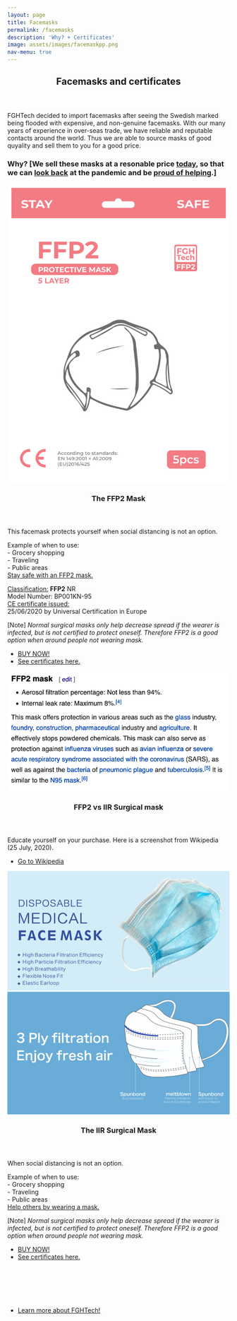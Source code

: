 ```yaml
---
layout: page
title: Facemasks
permalink: /facemasks
description: 'Why? + Certificates'
image: assets/images/facemaskpp.png
nav-menu: true
---
```


<div id="main" class="alt">



<!-- One -->
<section id="one">
	<div class="inner">
    <!--<span class="image fit"><img src="assets/images/kabeltugglogo.png" alt="" /></span>-->
		<header class="major">
			<h1>Facemasks and certificates</h1>
		</header>

<!-- Content -->
<!-- <h2 id="content">Sample Content</h2> -->
<p style="font-style: normal;">FGHTech decided to import facemasks after seeing the Swedish marked being flooded with expensive, and non-genuine facemasks. With our many years of experience in over-seas trade, we have reliable and reputable contacts around the world. Thus we are able to source masks of good quyality and sell them to you for a good price.</p>
<h3>Why? [We sell these masks at a resonable price <u>today</u>, so that we can <u>look back</u> at the pandemic and be <u>proud of helping</u>.]</h3>


<section id="two" class="spotlights">
	<section>
		<a href="generic.html" class="image">
			<img src="assets/images/facemaskpp.png" alt="" data-position="center center" />
		</a>
		<div class="content">
			<div class="inner">
				<header class="major">
					<h3>The FFP2 Mask</h3>
				</header>
				<p>This facemask protects yourself when social distancing is not an option.</p>
				<p>Example of when to use:<br>
				- Grocery shopping<br>
				- Traveling<br>
				- Public areas<br>
				<u>Stay safe with an FFP2 mask.</u>
				</p>
				<p>
				<u>Classification:</u>
				<b> FFP2</b> NR<br>
				Model Number: BP001KN-95<br>
				<u>CE certificate issued:</u><br>
				25/06/2020 by Universal Certification in Europe<br>
				</p>
				<p>[Note] <i>Normal surgical masks only help decrease spread if the wearer is infected, but is not certified to protect oneself. Therefore FFP2 is a good option when around people not wearing mask.</i></p>
				<ul class="actions">
					<li><a href="generic.html" class="button">BUY NOW!</a></li>
					<li><a href="assets/pdfs/SurgicalCert.pdf" class="button">See certificates here.</a></li>
				</ul>
			</div>
		</div>
	</section>
	<section>
		<a href="generic.html" class="image">
			<img src="assets/images/FFP2Wikipedia.png" alt="" data-position="top center" />
		</a>
		<div class="content">
			<div class="inner">
				<header class="major">
					<h3>FFP2 vs IIR Surgical mask</h3>
				</header>
				<p>Educate yourself on your purchase. Here is a screenshot from Wikipedia (25 July, 2020).</p>
				<ul class="actions">
					<li><a href="assets/images/FFP2IIR.jpeg" class="button">Go to Wikipedia</a></li>
				</ul>
			</div>
		</div>
	</section>
		<!--<section>
		<a href="generic.html" class="image">
			<img src="assets/images/FFP2Wikipedia.png" alt="" data-position="top center" />
		</a>
		<div class="content">
			<div class="inner">
				<header class="major">
					<h3>FFP2 info from Wikipedia</h3>
				</header>
				<p>Educate yourself on your purchase. Here is a screenshot from Wikipedia (25 July, 2020).</p>
				<ul class="actions">
					<li><a href="https://en.wikipedia.org/wiki/FFP_mask" class="button">Go to Wikipedia</a></li>
				</ul>
			</div>
		</div>
	</section>-->
	<section>
		<a href="generic.html" class="image">
			<img src="assets/images/surgicalmask.png" alt="" data-position="center center" />
		</a>
		<div class="content">
			<div class="inner">
				<header class="major">
					<h3>The IIR Surgical Mask</h3>
				</header>
				<p>When social distancing is not an option.</p>
				<p>Example of when to use:<br>
				- Grocery shopping<br>
				- Traveling<br>
				- Public areas<br>
				<u>Help others by wearing a mask.</u>
				</p>
				<p>[Note] <i>Normal surgical masks only help decrease spread if the wearer is infected, but is not certified to protect oneself. Therefore FFP2 is a good option when around people not wearing mask.</i></p>
				<ul class="actions">
					<li><a href="generic.html" class="button">BUY NOW!</a></li>
					<li><a href="assets/pdfs/SurgicalCert.pdf" class="button">See certificates here.</a></li>
				</ul>
			</div>
		</div>
	</section>
</section>

<br/><br/>
<!-- Three -->
<section id="three">
	<div class="inner">
		<header class="major">
		</header>
		<ul class="actions">
			<li><a href="/services" class="button next">Learn more about FGHTech!</a></li>
		</ul>
	</div>
</section>
<br/><br/>





</div>